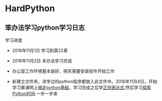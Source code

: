 # HardPython

## 笨办法学习python学习日志

学习进度
+ 2016年11月1日 学习到第22章
+ 2016年11月2日 本办法学习完成
+ 办公室工作环境基本装好，明天需要安装软件开始工作

+ 新建立文件夹，讲学过的python程序都放入此文件中。2016年11月4日，开始学习慕课网上[搞定python基础](http://www.imooc.com/course/programdetail/pid/51)，学习完成之后学[正则表达式](http://www.imooc.com/learn/550),然后学习[探索Python时间](http://www.imooc.com/course/programdetail/pid/56).一步一步来
